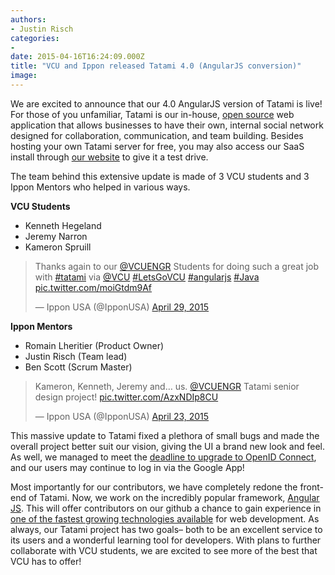 ```yaml
---
authors:
- Justin Risch
categories:
- 
date: 2015-04-16T16:24:09.000Z
title: "VCU and Ippon released Tatami 4.0 (AngularJS conversion)"
image: 
---
```


We are excited to announce that our 4.0 AngularJS version of Tatami is live! For those of you unfamiliar, Tatami is our in-house, [open source](https://github.com/ippontech/tatami) web application that allows businesses to have their own, internal social network designed for collaboration, communication, and team building. Besides hosting your own Tatami server for free, you may also access our SaaS install through [our website](https://app.tatamisoft.com) to give it a test drive.

The team behind this extensive update is made of 3 VCU students and 3 Ippon Mentors who helped in various ways.

**VCU Students**

- Kenneth Hegeland
- Jeremy Narron
- Kameron Spruill

> Thanks again to our [@VCUENGR](https://twitter.com/VCUENGR) Students for doing such a great job with [#tatami](https://twitter.com/hashtag/tatami?src=hash) via [@VCU](https://twitter.com/VCU) [#LetsGoVCU](https://twitter.com/hashtag/LetsGoVCU?src=hash) [#angularjs](https://twitter.com/hashtag/angularjs?src=hash) [#Java](https://twitter.com/hashtag/Java?src=hash) [pic.twitter.com/moiGtdm9Af](http://t.co/moiGtdm9Af)
>
> — Ippon USA (@IpponUSA) [April 29, 2015](https://twitter.com/IpponUSA/status/593441477977571329)

<script async="" charset="utf-8" src="//platform.twitter.com/widgets.js"></script>

**Ippon Mentors**

- Romain Lheritier (Product Owner)
- Justin Risch (Team lead)
- Ben Scott (Scrum Master)

> Kameron, Kenneth, Jeremy and… us. [@VCUENGR](https://twitter.com/VCUENGR) Tatami senior design project! [pic.twitter.com/AzxNDIp8CU](http://t.co/AzxNDIp8CU)
>
> — Ippon USA (@IpponUSA) [April 23, 2015](https://twitter.com/IpponUSA/status/591376930357772289)

<script async="" charset="utf-8" src="//platform.twitter.com/widgets.js"></script>

 This massive update to Tatami fixed a plethora of small bugs and made the overall project better suit our vision, giving the UI a brand new look and feel. As well, we managed to meet the [deadline to upgrade to OpenID Connect](https://developers.google.com/identity/protocols/OpenID2Migration), and our users may continue to log in via the Google App!

Most importantly for our contributors, we have completely redone the front-end of Tatami. Now, we work on the incredibly popular framework, [Angular JS](https://angularjs.org). This will offer contributors on our github a chance to gain experience in [one of the fastest growing technologies available](http://stackoverflow.com/research/developer-survey-2015) for web development. As always, our Tatami project has two goals– both to be an excellent service to its users and a wonderful learning tool for developers. With plans to further collaborate with VCU students, we are excited to see more of the best that VCU has to offer!
